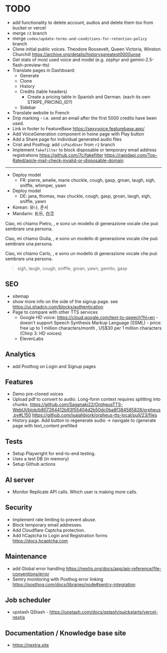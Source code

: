 # TODO

- add functionality to delete account, audios and delete them too from bucket or vercel
- merge `r2` branch
- merge `codex/update-terms-and-conditions-for-retention-policy` branch
- Clone initial public voices. Theodore Roosevelt, Queen Victoria, Winston Churchill <https://archive.org/details/historysgreatest0000unse>
- Get stats of most used voice and model (e.g. zephyr and gemini-2.5-flash-preview-tts)
- Translate pages in Dashboard:
  - Generate
  - Clone
  - History
  - Credits (table headers)
    - Create a pricing table in Spanish and German. (each its own STRIPE_PRICING_ID?)
  - Sidebar
- Translate website to French
- Drip marking - i.e. send an email after the first 5000 credits have been used.
- Link in footer to FeatureBase <https://sexyvoice.featurebase.app/>
- Add VoiceGeneration component in home page with Play button
- Add a Share page for individual generated audio files
- Crist and Posthug: add `isPaidUser` from `r2` branch
- Implement `fakefilter` to block disposable or temporary email address registrations <https://github.com/7c/fakefilter> <https://rapidapi.com/Top-Rated/api/e-mail-check-invalid-or-disposable-domain>
---
- Deploy model
  - FR: pierre, amelie, marie
    chuckle, cough, gasp, groan, laugh, sigh, sniffle, whimper, yawn
- Deploy model
  - DE: jana, thomas, max
    chuckle, cough, gasp, groan, laugh, sigh, sniffle, yawn
- Korean: 유나, 준서
- Mandarin: 长乐, 白芷

Ciao, mi chiamo Pietro, <laugh> , e sono un modello di generazione vocale che può sembrare una persona.

Ciao, mi chiamo Giulia, <gemito> , e sono un modello di generazione vocale che può sembrare una persona.

Ciao, mi chiamo Carlo, <gasp> , e sono un modello di generazione vocale che può sembrare una persona.

> sigh, laugh, cough, sniffle, groan, yawn, gemito, gasp

## SEO

- sitemap
- show more info on the side of the signup page. see <https://ui.shadcn.com/blocks/authentication>
- Page to compare with other TTS services
  - Google HD voice: https://cloud.google.com/text-to-speech?hl=en - doesn't support Speech Synthesis Markup Language (SSML) - price: free up to 1 million characters/month , US$30 per 1 million characters (Chirp 3: HD voices)
  - ElevenLabs

## Analytics

- add Posthog on Login and Signup pages

## Features

- Demo pre-cloned voices
- Upload pdf to convert to audio. Long-form context requires splitting into chunks. <https://github.com/Saganaki22/OrpheusTTS-WebUI/blob/b807264412b93f55404d2b50dc0ba8f384585828/orpheus.py#L150>
<https://github.com/isaiahbjork/orpheus-tts-local/pull/23/files>
- History page. Add button to regenerate audio -> navigate to /generate page with text_content prefilled

## Tests

- Setup Playwright for end-to-end testing.
- Uses a test DB (in memory)
- Setup Github actions

## AI server

- Monitor Replicate API calls. Which user is making more calls.

## Security

- Implement rate limiting to prevent abuse.
- Block temporary email addresses.
- Add Cloudflare Captcha protection.
- Add hCaptcha to Login and Registration forms <https://docs.hcaptcha.com>

## Maintenance

- add Global error handling <https://nextjs.org/docs/app/api-reference/file-conventions/error>
- Sentry monitoring with Posthog error linking <https://posthog.com/docs/libraries/node#sentry-integration>

##  Job scheduler

- upstash QStash - https://upstash.com/docs/qstash/quickstarts/vercel-nextjs

## Documentation / Knowledge base site

- https://nextra.site
